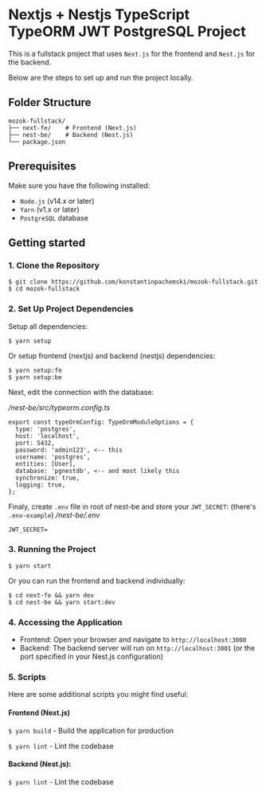 # Nextjs + Nestjs TypeScript TypeORM JWT PostgreSQL Project

This is a fullstack project that uses ```Next.js``` for the frontend and ```Nest.js``` for the backend. 

Below are the steps to set up and run the project locally.

## Folder Structure

```plaintext
mozok-fullstack/
├── next-fe/    # Frontend (Next.js)
├── nest-be/    # Backend (Nest.js)
└── package.json
```
## Prerequisites
Make sure you have the following installed:

- ```Node.js``` (v14.x or later)
- ```Yarn``` (v1.x or later)
- ```PostgreSQL```  database

## Getting started

### 1. Clone the Repository
```plaintext
$ git clone https://github.com/konstantinpachemski/mozok-fullstack.git
$ cd mozok-fullstack
```

### 2. Set Up Project Dependencies
Setup all dependencies:
```plaintext
$ yarn setup
```
Or setup frontend (nextjs) and backend (nestjs) dependencies: 
```plaintext
$ yarn setup:fe
$ yarn setup:be
```

Next, edit the connection with the database:

_/nest-be/src/typeorm.config.ts_
```plaintext
export const typeOrmConfig: TypeOrmModuleOptions = {
  type: 'postgres',
  host: 'localhost',
  port: 5432,
  password: 'admin123', <-- this
  username: 'postgres',
  entities: [User],
  database: 'pgnestdb', <-- and most likely this
  synchronize: true,
  logging: true,
};
```

Finaly, create ```.env``` file in root of nest-be and store your ```JWT_SECRET```: (there's ```.env-example```)
_/nest-be/.env_
```plaintext
JWT_SECRET=
```


### 3. Running the Project
```plaintext
$ yarn start
```
Or you can run the frontend and backend individually:
```plaintext
$ cd next-fe && yarn dev
$ cd nest-be && yarn start:dev
```

### 4. Accessing the Application
- Frontend: Open your browser and navigate to ```http://localhost:3000```
- Backend: The backend server will run on ```http://localhost:3001``` (or the port specified in your Nest.js configuration)

### 5. Scripts
Here are some additional scripts you might find useful:

#### Frontend (Next.js)

```$ yarn build``` - Build the application for production

```$ yarn lint``` - Lint the codebase

#### Backend (Nest.js):
  
```$ yarn lint``` - Lint the codebase
